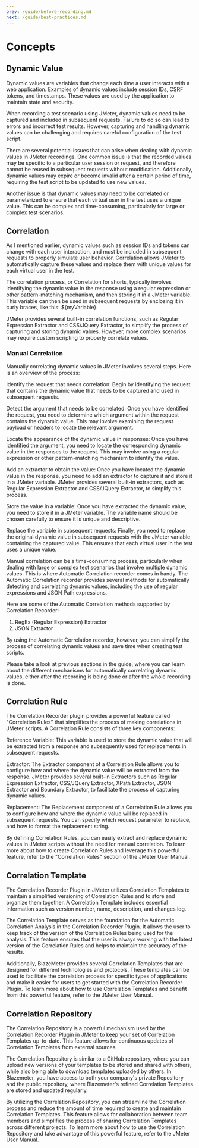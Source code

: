 ```yaml
---
prev: /guide/before-recording.md
next: /guide/best-practices.md
---
```


# Concepts

## Dynamic Value

Dynamic values are variables that change each time a user interacts with a web application. Examples of dynamic
values include session IDs, CSRF tokens, and timestamps. These values are used by the application to maintain
state and security.

When recording a test scenario using JMeter, dynamic values need to be captured and included in subsequent requests.
Failure to do so can lead to errors and incorrect test results. However, capturing and handling dynamic values can
be challenging and requires careful configuration of the test script.

There are several potential issues that can arise when dealing with dynamic values in JMeter recordings.
One common issue is that the recorded values may be specific to a particular user session or request, and
therefore cannot be reused in subsequent requests without modification. Additionally, dynamic values may expire
or become invalid after a certain period of time, requiring the test script to be updated to use new values.

Another issue is that dynamic values may need to be correlated or parameterized to ensure that each virtual user
in the test uses a unique value. This can be complex and time-consuming, particularly for large or complex test
scenarios.

## Correlation

As I mentioned earlier, dynamic values such as session IDs and tokens can change with each user interaction,
and must be included in subsequent requests to properly simulate user behavior. Correlation allows JMeter to
automatically capture these values and replace them with unique values for each virtual user in the test.

The correlation process, or Correlation for shorts, typically involves identifying the dynamic value in the
response using a regular expression or other pattern-matching mechanism, and then storing it in a JMeter
variable. This variable can then be used in subsequent requests by enclosing it in curly braces,
like this: ${myVariable}.

JMeter provides several built-in correlation functions, such as Regular Expression Extractor and CSS/JQuery Extractor,
to simplify the process of capturing and storing dynamic values. However, more complex scenarios may require custom
scripting to properly correlate values.

### Manual Correlation

Manually correlating dynamic values in JMeter involves several steps. Here is an overview of the process:

Identify the request that needs correlation: Begin by identifying the request that contains the dynamic value that
needs to be captured and used in subsequent requests.

Detect the argument that needs to be correlated: Once you have identified the request, you need to determine which
argument within the request contains the dynamic value. This may involve examining the request payload or headers to
locate the relevant argument.

Locate the appearance of the dynamic value in responses: Once you have identified the argument, you need to locate the
corresponding dynamic value in the responses to the request. This may involve using a regular expression or other
pattern-matching mechanism to identify the value.

Add an extractor to obtain the value: Once you have located the dynamic value in the response, you need to add an
extractor to capture it and store it in a JMeter variable. JMeter provides several built-in extractors, such as
Regular Expression Extractor and CSS/JQuery Extractor, to simplify this process.

Store the value in a variable: Once you have extracted the dynamic value, you need to store it in a JMeter variable.
The variable name should be chosen carefully to ensure it is unique and descriptive.

Replace the variable in subsequent requests: Finally, you need to replace the original dynamic value in subsequent
requests with the JMeter variable containing the captured value. This ensures that each virtual user in the test uses
a unique value.

Manual correlation can be a time-consuming process, particularly when dealing with large or complex test scenarios
that involve multiple dynamic values. This is where Automatic Correlation recorder comes in handy.
The Automatic Correlation recorder provides several methods for automatically detecting and correlating dynamic
values, including the use of regular expressions and JSON Path expressions.

Here are some of the Automatic Correlation methods supported by Correlation Recorder:

1. RegEx (Regular Expression) Extractor
1. JSON Extractor

By using the Automatic Correlation recorder, however, you can simplify the process of correlating dynamic values and save time when creating test scripts.

Please take a look at previous sections in the guide, where you can learn about the different mechanisms for
automatically correlating dynamic values, either after the recording is being done or after the whole recording
is done.

## Correlation Rule

The Correlation Recorder plugin provides a powerful feature called "Correlation Rules" that simplifies the process of
making correlations in JMeter scripts. A Correlation Rule consists of three key components:

Reference Variable: This variable is used to store the dynamic value that will be extracted from a response and
subsequently used for replacements in subsequent requests.

Extractor: The Extractor component of a Correlation Rule allows you to configure how and where the dynamic value will
be extracted from the response. JMeter provides several built-in Extractors such as Regular Expression Extractor,
CSS/JQuery Extractor, XPath Extractor, JSON Extractor and Boundary Extractor, to facilitate the process of
capturing dynamic values.

Replacement: The Replacement component of a Correlation Rule allows you to configure how and where the dynamic value
will be replaced in subsequent requests. You can specify which request parameter to replace, and how to format the
replacement string.

By defining Correlation Rules, you can easily extract and replace dynamic values in JMeter scripts without the need
for manual correlation. To learn more about how to create Correlation Rules and leverage this powerful feature,
refer to the "Correlation Rules" section of the JMeter User Manual.

## Correlation Template

The Correlation Recorder Plugin in JMeter utilizes Correlation Templates to maintain a simplified versioning of
Correlation Rules and to store and organize them together. A Correlation Template includes essential information
such as version number, name, description, and changes log.

The Correlation Template serves as the foundation for the Automatic Correlation Analysis in the Correlation Recorder
Plugin. It allows the user to keep track of the version of the Correlation Rules being used for the analysis.
This feature ensures that the user is always working with the latest version of the Correlation Rules and helps
to maintain the accuracy of the results.

Additionally, BlazeMeter provides several Correlation Templates that are designed for different technologies and
protocols. These templates can be used to facilitate the correlation process for specific types of applications
and make it easier for users to get started with the Correlation Recorder Plugin. To learn more about how to use
Correlation Templates and benefit from this powerful feature, refer to the JMeter User Manual.

## Correlation Repository

The Correlation Repository is a powerful mechanism used by the Correlation Recorder Plugin in JMeter to keep your set
of Correlation Templates up-to-date. This feature allows for continuous updates of Correlation Templates from external
sources.

The Correlation Repository is similar to a GitHub repository, where you can upload new versions of your templates to be
stored and shared with others, while also being able to download templates uploaded by others. In Blazemeter,
you have access to both your company's private Repository and the public repository, where Blazemeter's refined
Correlation Templates are stored and updated regularly.

By utilizing the Correlation Repository, you can streamline the Correlation process and reduce the amount of time
required to create and maintain Correlation Templates. This feature allows for collaboration between team members and
simplifies the process of sharing Correlation Templates across different projects. To learn more about how to use the
Correlation Repository and take advantage of this powerful feature, refer to the JMeter User Manual.
